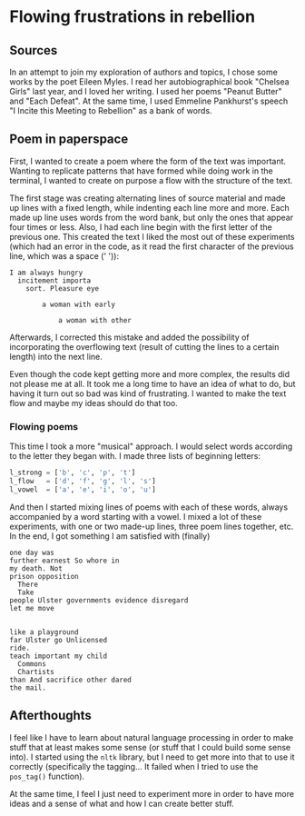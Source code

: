 # Flowing frustrations in rebellion

## Sources
In an attempt to join my exploration of authors and topics, I chose some works by the poet Eileen Myles. I read her autobiographical book "Chelsea Girls" last year, and I loved her writing. I used her poems "Peanut Butter" and "Each Defeat". At the same time, I used Emmeline Pankhurst's speech "I Incite this Meeting to Rebellion" as a bank of words.


## Poem in paperspace
First, I wanted to create a poem where the form of the text was important. Wanting to replicate patterns that have formed while doing work in the terminal, I wanted to create on purpose a flow with the structure of the text.

The first stage was creating alternating lines of source material and made up lines with a fixed length, while indenting each line more and more. Each made up line uses words from the word bank, but only the ones that appear four times or less. Also, I had each line begin with the first letter of the previous one. This created the text I liked the most out of these experiments (which had an error in the code, as it read the first character of the previous line, which was a space (' ')):
```
I am always hungry
  incitement importa
    sort. Pleasure eye

        a woman with early

            a woman with other
```

Afterwards, I corrected this mistake and added the possibility of incorporating the overflowing text (result of cutting the lines to a certain length) into the next line.

Even though the code kept getting more and more complex, the results did not please me at all. It took me a long time to have an idea of what to do, but having it turn out so bad was kind of frustrating. I wanted to make the text flow and maybe my ideas should do that too.


### Flowing poems
This time I took a more "musical" approach. I would select words according to the letter they began with. I made three lists of beginning letters:  
```python
l_strong = ['b', 'c', 'p', 't']
l_flow   = ['d', 'f', 'g', 'l', 's']
l_vowel  = ['a', 'e', 'i', 'o', 'u']
```

And then I started mixing lines of poems with each of these words, always accompanied by a word starting with a vowel. I mixed a lot of these experiments, with one or two made-up lines, three poem lines together, etc. In the end, I got something I am satisfied with (finally)

```
one day was
further earnest So whore in
my death. Not
prison opposition
  There
  Take
people Ulster governments evidence disregard
let me move


like a playground
far Ulster go Unlicensed
ride.
teach important my child
  Commons
  Chartists
than And sacrifice other dared
the mail.

```

## Afterthoughts
I feel like I have to learn about natural language processing in order to make stuff that at least makes some sense (or stuff that I could build some sense into). I started using the `nltk` library, but I need to get more into that to use it correctly (specifically the tagging... It failed when I tried to use the `pos_tag()` function).

At the same time, I feel I just need to experiment more in order to have more ideas and a sense of what and how I can create better stuff.
